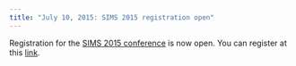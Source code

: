 ```yaml
---
title: "July 10, 2015: SIMS 2015 registration open"
---
```

Registration for the [SIMS 2015 conference][70] is now open. You can register at this [link][71].

&nbsp;

&nbsp;

&nbsp;

 [70]: https://www.openmodelica.org/events/sims-2015
 [71]: http://www.trippus.net/participants_sims_56_late
